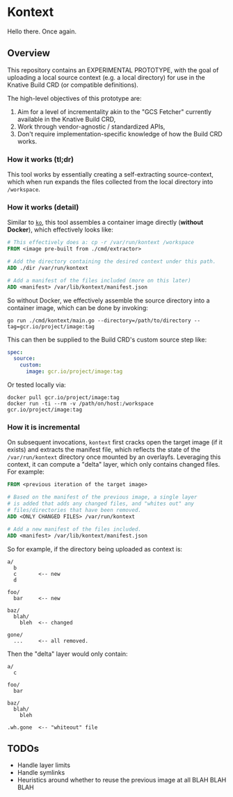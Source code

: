 # Kontext

Hello there. Once again.

## Overview

This repository contains an EXPERIMENTAL PROTOTYPE, with the goal of
uploading a local source context (e.g. a local directory) for use in
the Knative Build CRD (or compatible definitions).

The high-level objectives of this prototype are:
1. Aim for a level of incrementality akin to the "GCS Fetcher" currently
  available in the Knative Build CRD,
1. Work through vendor-agnostic / standardized APIs,
1. Don't require implementation-specific knowledge of how the Build CRD works.

### How it works (tl;dr)

This tool works by essentially creating a self-extracting source-context, which
when run expands the files collected from the local directory into `/workspace`.

### How it works (detail)

Similar to [`ko`](https://github.com/google/go-containerregistry/blob/master/cmd/ko/README.md),
this tool assembles a container image directly (**without Docker**), which effectively
looks like:

```Dockerfile
# This effectively does a: cp -r /var/run/kontext /workspace
FROM <image pre-built from ./cmd/extractor>

# Add the directory containing the desired context under this path.
ADD ./dir /var/run/kontext

# Add a manifest of the files included (more on this later)
ADD <manifest> /var/lib/kontext/manifest.json

```

So without Docker, we effectively assemble the source directory into a container
image, which can be done by invoking:

```
go run ./cmd/kontext/main.go --directory=/path/to/directory --tag=gcr.io/project/image:tag
```

This can then be supplied to the Build CRD's custom source step like:

```yaml
spec:
  source:
    custom:
      image: gcr.io/project/image:tag
```

Or tested locally via:

```
docker pull gcr.io/project/image:tag
docker run -ti --rm -v /path/on/host:/workspace gcr.io/project/image:tag
```

### How it is incremental

On subsequent invocations, `kontext` first cracks open the target image (if it exists)
and extracts the manifest file, which reflects the state of the `/var/run/kontext`
directory once mounted by an overlayfs.  Leveraging this context, it can compute a
"delta" layer, which only contains changed files.  For example:

```Dockerfile
FROM <previous iteration of the target image>

# Based on the manifest of the previous image, a single layer
# is added that adds any changed files, and "whites out" any
# files/directories that have been removed.
ADD <ONLY CHANGED FILES> /var/run/kontext

# Add a new manifest of the files included.
ADD <manifest> /var/lib/kontext/manifest.json

```

So for example, if the directory being uploaded as context is:

```
a/
  b
  c       <-- new
  d

foo/
  bar     <-- new

baz/
  blah/
    bleh  <-- changed

gone/
  ...     <-- all removed.
```

Then the "delta" layer would only contain:

```
a/
  c

foo/
  bar

baz/
  blah/
    bleh

.wh.gone  <-- "whiteout" file
```


## TODOs

* Handle layer limits
* Handle symlinks
* Heuristics around whether to reuse the previous image at all
BLAH
BLAH
BLAH
